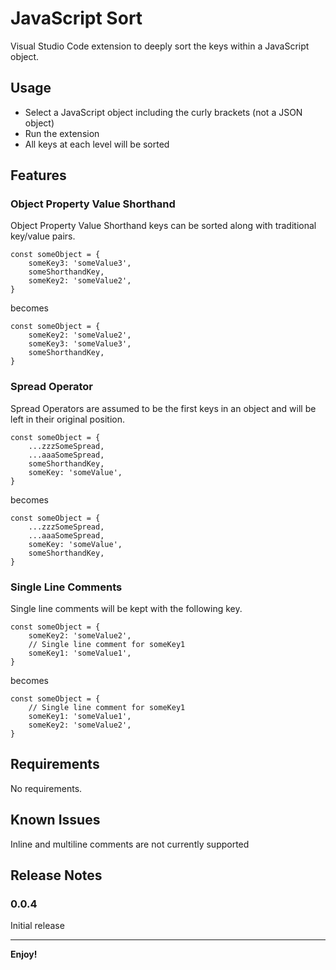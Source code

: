 # JavaScript Sort

Visual Studio Code extension to deeply sort the keys within a JavaScript object.

## Usage

- Select a JavaScript object including the curly brackets (not a JSON object)
- Run the extension
- All keys at each level will be sorted

## Features

### **Object Property Value Shorthand**

Object Property Value Shorthand keys can be sorted along with traditional key/value pairs.

    const someObject = {
        someKey3: 'someValue3',
        someShorthandKey,
        someKey2: 'someValue2',
    }

becomes

    const someObject = {
        someKey2: 'someValue2',
        someKey3: 'someValue3',
        someShorthandKey,
    }

### **Spread Operator**

Spread Operators are assumed to be the first keys in an object and will be left in their original position.

    const someObject = {
        ...zzzSomeSpread,
        ...aaaSomeSpread,
        someShorthandKey,
        someKey: 'someValue',
    }

becomes

    const someObject = {
        ...zzzSomeSpread,
        ...aaaSomeSpread,
        someKey: 'someValue',
        someShorthandKey,
    }

### **Single Line Comments**

Single line comments will be kept with the following key.

    const someObject = {
        someKey2: 'someValue2',
        // Single line comment for someKey1
        someKey1: 'someValue1',
    }

becomes

    const someObject = {
        // Single line comment for someKey1
        someKey1: 'someValue1',
        someKey2: 'someValue2',
    }

## Requirements

No requirements.

## Known Issues

Inline and multiline comments are not currently supported

## Release Notes

### 0.0.4

Initial release

---

**Enjoy!**
